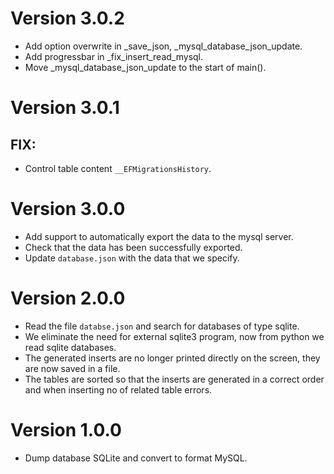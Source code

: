 # Version 3.0.2
- Add option overwrite in _save_json, _mysql_database_json_update.
- Add progressbar in _fix_insert_read_mysql.
- Move _mysql_database_json_update to the start of main().

# Version 3.0.1
## FIX:
- Control table content `__EFMigrationsHistory`.
  
# Version 3.0.0
- Add support to automatically export the data to the mysql server.
- Check that the data has been successfully exported.
- Update `database.json` with the data that we specify.

# Version 2.0.0
- Read the file `databse.json` and search for databases of type sqlite.
- We eliminate the need for external sqlite3 program, now from python we read sqlite databases.
- The generated inserts are no longer printed directly on the screen, they are now saved in a file.
- The tables are sorted so that the inserts are generated in a correct order and when inserting no of related table errors.

# Version 1.0.0
- Dump database SQLite and convert to format MySQL.
